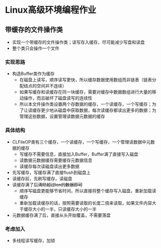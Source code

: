 # Linux高级环境编程作业
## 带缓存的文件操作类
- 实现一个带缓存的文件操作类；读写存入缓存，尽可能减少写盘和读盘
- 整个类只会操作一个文件
### 实现思路
- 构造Buffer类作为缓存
  - 在磁盘上读写，顺序读写更快，所以缓存数据使用数组而非链表（链表分配结点的空间并不连续）
  - 如果写缓存和读缓存在同一块缓存，需要对缓存中数据数组进行大量的移动操作，而且破坏了磁盘读写的连续性
  - 所以本文件操作类设置两个存数据的缓存，一个读缓存，一个写缓存；为了让读缓存更少地从磁盘中获取数据，每次读缓存都读出更多的数据；为管理这些数据，设置管理读数据元数据的缓存
### 具体结构
- CLFileOP类有三个缓存，一个读缓存，一个写缓存，一个管理读数据中元数据的缓存
  - 写缓存不需要信息，直接加入Buffer，Buffer满了直接写入磁盘
  - 读数据元数据缓存需要缓存元数据信息
  - 读缓存每次读磁盘读出更多数据
- 先写缓存，写缓存满了直接flush到磁盘上
- 读缓存前，先刷写缓存，读磁盘
- 读缓存满了后~~清除超过len的数据即可~~
  - 顺序写磁盘更能够节省时间，所以直接将整个缓存写入磁盘，重新加载读缓存
  - 重新加载读缓存的话，按照需要读取的长度二倍来读取，如果文件内容大于缓存大小的一半，只读缓存大小的一半
- 元数据缓存满了后，直接从头开始覆盖，不需要落盘
### 考虑加入
- 多线程读写缓存，加锁
